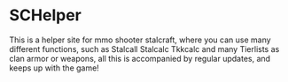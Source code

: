 # SCHelper
 This is a helper site for mmo shooter stalcraft, where you can use many different functions, such as Stalcall Stalcalc Tkkcalc and many Tierlists as clan armor or weapons, all this is accompanied by regular updates, and keeps up with the game!
